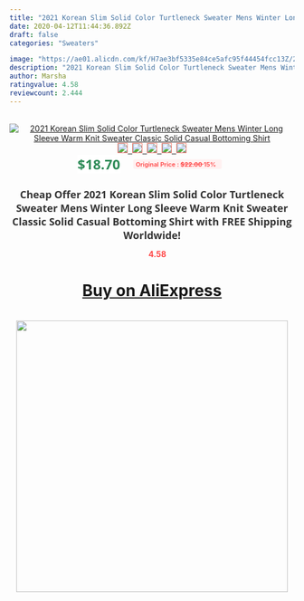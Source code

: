 ```yaml
---
title: "2021 Korean Slim Solid Color Turtleneck Sweater Mens Winter Long Sleeve Warm Knit Sweater Classic Solid Casual Bottoming Shirt"
date: 2020-04-12T11:44:36.892Z
draft: false
categories: "Sweaters"

image: "https://ae01.alicdn.com/kf/H7ae3bf5335e84ce5afc95f44454fcc13Z/2021-Korean-Slim-Solid-Color-Turtleneck-Sweater-Mens-Winter-Long-Sleeve-Warm-Knit-Sweater-Classic-Solid.jpg"
description: "2021 Korean Slim Solid Color Turtleneck Sweater Mens Winter Long Sleeve Warm Knit Sweater Classic Solid Casual Bottoming Shirt"
author: Marsha
ratingvalue: 4.58
reviewcount: 2.444
---
```

<br>
<div style="text-align: center;">
<a href="https://s.click.aliexpress.com/e/_AkSorb" target="_blank" rel="nofollow noopener noreferrer"><img alt="2021 Korean Slim Solid Color Turtleneck Sweater Mens Winter Long Sleeve Warm Knit Sweater Classic Solid Casual Bottoming Shirt" class="magnifier-image" src="https://ae01.alicdn.com/kf/H7ae3bf5335e84ce5afc95f44454fcc13Z/2021-Korean-Slim-Solid-Color-Turtleneck-Sweater-Mens-Winter-Long-Sleeve-Warm-Knit-Sweater-Classic-Solid.jpg_640x640.jpg">
<br>
<img style="border:1px solid salmon" src="https://ae01.alicdn.com/kf/H7ae3bf5335e84ce5afc95f44454fcc13Z/2021-Korean-Slim-Solid-Color-Turtleneck-Sweater-Mens-Winter-Long-Sleeve-Warm-Knit-Sweater-Classic-Solid.jpg_120x120.jpg">&nbsp;&nbsp;<img style="border:1px solid salmon" src="https://ae01.alicdn.com/kf/Hd4c1416dbbc0441db19a3d151c39a363K/2021-Korean-Slim-Solid-Color-Turtleneck-Sweater-Mens-Winter-Long-Sleeve-Warm-Knit-Sweater-Classic-Solid.jpg_120x120.jpg">&nbsp;&nbsp;<img style="border:1px solid salmon" src="https://ae01.alicdn.com/kf/H857dd3c752344f9cb476a4cbf29dba2b6/2021-Korean-Slim-Solid-Color-Turtleneck-Sweater-Mens-Winter-Long-Sleeve-Warm-Knit-Sweater-Classic-Solid.jpg_120x120.jpg">&nbsp;&nbsp;<img style="border:1px solid salmon" src="https://ae01.alicdn.com/kf/H0e0552ef752645c59343bb5b634a6bacI/2021-Korean-Slim-Solid-Color-Turtleneck-Sweater-Mens-Winter-Long-Sleeve-Warm-Knit-Sweater-Classic-Solid.jpg_120x120.jpg">&nbsp;&nbsp;<img style="border:1px solid salmon" src="https://ae01.alicdn.com/kf/Hf8390ae3f3194e499e099d912e2873e78/2021-Korean-Slim-Solid-Color-Turtleneck-Sweater-Mens-Winter-Long-Sleeve-Warm-Knit-Sweater-Classic-Solid.jpg_120x120.jpg"></a></div><br0>
<div style="text-align: center;"><span style="background-color: white; border: 0px; box-sizing: border-box; color: seagreen; display: inline-block; font-family: &quot;open sans&quot; , &quot;arial&quot; , &quot;helvetica&quot; , sans-serif , &quot;heiti&quot;; font-size: 24px; font-stretch: inherit; font-weight: 700; line-height: inherit; margin: 0px 10px 0px 0px; padding: 0px; vertical-align: middle;">$18.70 </span>
<span style="background: rgb(255 , 241 , 241); border-radius: 3px; border: 0px; box-sizing: border-box; color: #ff4747; display: inline-block; font-family: inherit; font-size: 12px; font-stretch: inherit; font-style: inherit; font-variant: inherit; font-weight: 600; line-height: inherit; margin: 0px; padding: 2px 5px; transform: scale(0.9); vertical-align: middle;">Original Price : <b style="text-decoration: line-through;">$22.00 </b> 15%&nbsp;&nbsp;</span></div>
<h1 style="color: #333333; display: inline-block; font-family: &quot;open sans&quot; , &quot;arial&quot; , &quot;helvetica&quot; , sans-serif , &quot;heiti&quot;; font-size: 18px; font-stretch: inherit; font-weight: 700; text-align: center;">Cheap Offer 2021 Korean Slim Solid Color Turtleneck Sweater Mens Winter Long Sleeve Warm Knit Sweater Classic Solid Casual Bottoming Shirt with FREE Shipping Worldwide!</h1>
<div style="color: #ff4747; text-align: center;">
<img src="https://4.bp.blogspot.com/-M0ZcTcb-5uY/XleCXlxnR4I/AAAAAAAAAEc/OrjgMkXV1oMQFaCRZj5HQwOCBcu3w1FegCPcBGAYYCw/s1600/star.png" style="height: 15px;">&nbsp;<b>4.58</b></div>
<div class="button_cont" align="center"><a class="buynow_a" href="https://s.click.aliexpress.com/e/_AkSorb" target="_blank" rel="nofollow noopener noreferrer"><H1>Buy on AliExpress</H1></a></div><br>
<div class="separator" style="clear: both; text-align: center;">
<img src="https://lh3.googleusercontent.com/-pTy5HemUv9M/XlePHvY0dAI/AAAAAAAAAE4/0nX5iRUoIWY8eMW9Dpxeirr157OZliDIgCLcBGAsYHQ/s1600/badge.gif" width="480">
</div>
